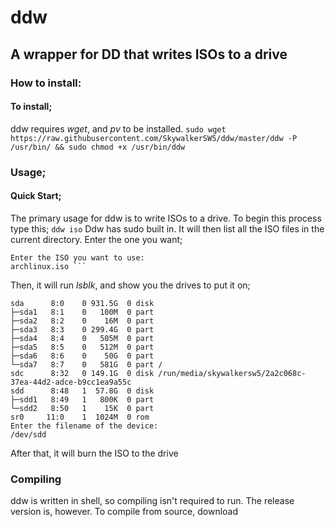 # ddw
## A wrapper for DD that writes ISOs to a drive


### How to install:
#### To install;
ddw requires *wget*, and *pv* to be installed.
```sudo wget https://raw.githubusercontent.com/SkywalkerSW5/ddw/master/ddw -P /usr/bin/ && sudo chmod +x /usr/bin/ddw```
### Usage;
#### Quick Start;
The primary usage for ddw is to write ISOs to a drive. To begin this process type this;
```ddw iso```
Ddw has sudo built in. It will then list all the ISO files in the current directory. Enter the one you want;
```archlinux.iso  voidlinux.iso
Enter the ISO you want to use:
archlinux.iso ```
```
Then, it will run *lsblk*, and show you the drives to put it on;
```NAME   MAJ:MIN RM   SIZE RO TYPE MOUNTPOINT
sda      8:0    0 931.5G  0 disk 
├─sda1   8:1    0   100M  0 part 
├─sda2   8:2    0    16M  0 part 
├─sda3   8:3    0 299.4G  0 part 
├─sda4   8:4    0   505M  0 part 
├─sda5   8:5    0   512M  0 part 
├─sda6   8:6    0    50G  0 part 
└─sda7   8:7    0   581G  0 part /
sdc      8:32   0 149.1G  0 disk /run/media/skywalkersw5/2a2c068c-37ea-44d2-adce-b9cc1ea9a55c
sdd      8:48   1  57.8G  0 disk 
├─sdd1   8:49   1   800K  0 part 
└─sdd2   8:50   1    15K  0 part 
sr0     11:0    1  1024M  0 rom  
Enter the filename of the device:
/dev/sdd
```
After that, it will burn the ISO to the drive
### Compiling
ddw is written in shell, so compiling isn't required to run. The release version is, however. To compile from source, download 
